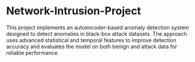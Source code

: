# Network-Intrusion-Project
This project implements an autoencoder-based anomaly detection system designed to detect anomalies in black-box attack datasets. The approach uses advanced statistical and temporal features to improve detection accuracy and evaluates the model on both benign and attack data for reliable performance
